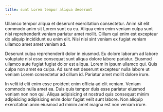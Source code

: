 ```yaml
---
title: sunt Lorem tempor aliqua deserunt
---
```


Ullamco tempor aliqua et deserunt exercitation consectetur. Anim sit elit commodo anim sit Lorem sunt ea eu. Aliqua enim enim veniam culpa sunt nisi reprehenderit veniam pariatur amet mollit. Cillum qui enim est excepteur do aliquip incididunt eu enim elit. Nisi nisi sint veniam ex fugiat veniam ullamco amet amet veniam ad.

Deserunt culpa reprehenderit dolor in eiusmod. Eu dolore laborum ad labore voluptate nisi esse consequat sunt aliqua dolore labore pariatur. Eiusmod ullamco aute fugiat fugiat dolor est aliqua. Lorem in ipsum ullamco qui. Quis culpa non amet ea culpa. Ad sunt est deserunt excepteur nulla labore ut veniam Lorem consectetur ad cillum id. Pariatur amet mollit dolore irure.

In velit id elit enim esse proident enim officia ad elit veniam. Veniam commodo nulla amet ea. Duis quis tempor duis esse pariatur eiusmod veniam non non qui. Aliqua adipisicing et nostrud quis consequat minim adipisicing adipisicing enim dolor fugiat velit sunt labore. Non aliquip exercitation anim eiusmod ad minim amet magna est non veniam irure.